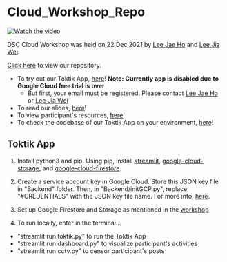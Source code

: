 # Cloud_Workshop_Repo

[![Watch the video](images/Video.png)](https://www.youtube.com/watch?v=Pi8BmaV3f_M)

DSC Cloud Workshop was held on 22 Dec 2021 by [Lee Jae Ho](https://github.com/jhlee1997) and [Lee Jia Wei](https://github.com/lukasleeyo/).

[Click here](https://github.com/GDSC-NUS/Cloud_Workshop_Repo) to view our repository.
- To try out our Toktik App, [here](https://tinyurl.com/TheToktikApp)! **Note: Currently app is disabled due to Google Cloud free trial is over**
  * But first, your email must be registered. Please contact [Lee Jae Ho](mailto:leejaeho1997@gmail.com) or [Lee Jia Wei](mailto:jiawei3e1@gmail.com)
- To read our slides, [here](https://tinyurl.com/DSCWorkshopCloudSlides)!
- To view participant's resources, [here](https://github.com/GDSC-NUS/Cloud_Workshop_Repo/tree/main/Participant%20Resources)!
- To check the codebase of our Toktik App on your environment, [here](https://github.com/GDSC-NUS/Cloud_Workshop_Repo/tree/main/Toktik%20Application)!

## Toktik App

1. Install python3 and pip. Using pip, install [streamlit](https://docs.streamlit.io/library/get-started/installation), [google-cloud-storage](https://pypi.org/project/google-cloud-storage/), and [google-cloud-firestore](https://pypi.org/project/google-cloud-firestore/).

2. Create a service account key in Google Cloud. Store this JSON key file in "Backend" folder. Then, in "Backend/initGCP.py", replace "#CREDENTIALS" with the JSON key file name. For more info, [here](https://cloud.google.com/iam/docs/creating-managing-service-account-keys).

3. Set up Google Firestore and Storage as mentioned in the [workshop](https://www.youtube.com/watch?v=Pi8BmaV3f_M)

4. To run locally, enter in the terminal...
- "streamlit run toktik.py" to run the Toktik App
- "streamlit run dashboard.py" to visualize participant's activities
- "streamlit run cctv.py" to censor participant's posts
